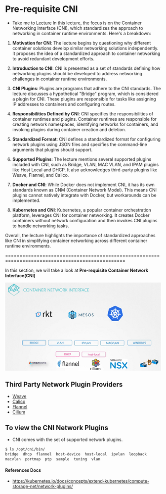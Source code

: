 # Pre-requisite CNI

  - Take me to [Lecture](https://kodekloud.com/topic/prerequsite-cni/)
In this lecture, the focus is on the Container Networking Interface (CNI), which standardizes the approach to networking in container runtime environments. Here's a breakdown:

1. **Motivation for CNI**: The lecture begins by questioning why different container solutions develop similar networking solutions independently. It proposes the idea of a standardized approach to container networking to avoid redundant development efforts.

2. **Introduction to CNI**: CNI is presented as a set of standards defining how networking plugins should be developed to address networking challenges in container runtime environments.

3. **CNI Plugins**: Plugins are programs that adhere to the CNI standards. The lecture discusses a hypothetical "Bridge" program, which is considered a plugin for CNI. These plugins are responsible for tasks like assigning IP addresses to containers and configuring routes.

4. **Responsibilities Defined by CNI**: CNI specifies the responsibilities of container runtimes and plugins. Container runtimes are responsible for creating network namespaces, identifying networks for containers, and invoking plugins during container creation and deletion.

5. **Standardized Format**: CNI defines a standardized format for configuring network plugins using JSON files and specifies the command-line arguments that plugins should support.

6. **Supported Plugins**: The lecture mentions several supported plugins included with CNI, such as Bridge, VLAN, MAC VLAN, and IPAM plugins like Host Local and DHCP. It also acknowledges third-party plugins like Weave, Flannel, and Calico.

7. **Docker and CNI**: While Docker does not implement CNI, it has its own standards known as CNM (Container Network Model). This means CNI plugins cannot natively integrate with Docker, but workarounds can be implemented.

8. **Kubernetes and CNI**: Kubernetes, a popular container orchestration platform, leverages CNI for container networking. It creates Docker containers without network configuration and then invokes CNI plugins to handle networking tasks.

Overall, the lecture highlights the importance of standardized approaches like CNI in simplifying container networking across different container runtime environments.


================================================================================================



In this section, we will take a look at **Pre-requisite Container Network Interface(CNI)**


![net-7](../../images/net7.PNG)

## Third Party Network Plugin Providers

- [Weave](https://www.weave.works/docs/net/latest/kubernetes/kube-addon/#-installation)
- [Calico](https://docs.projectcalico.org/getting-started/kubernetes/quickstart)
- [Flannel](https://github.com/coreos/flannel/blob/master/Documentation/kubernetes.md)
- [Cilium](https://github.com/cilium/cilium)


## To view the CNI Network Plugins

- CNI comes with the set of supported network plugins. 

```
$ ls /opt/cni/bin/
bridge  dhcp  flannel  host-device  host-local  ipvlan  loopback  macvlan  portmap  ptp  sample  tuning  vlan
```




#### References Docs

- https://kubernetes.io/docs/concepts/extend-kubernetes/compute-storage-net/network-plugins/



